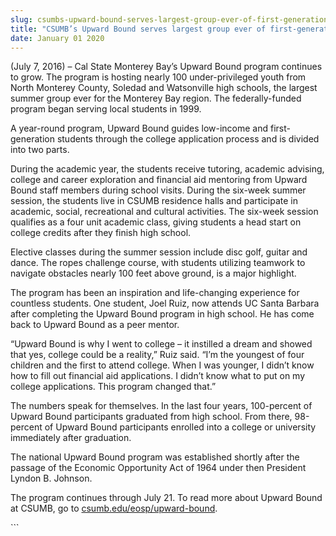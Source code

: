 ```yaml
---
slug: csumbs-upward-bound-serves-largest-group-ever-of-first-generation-and-low-income-students-this-summer
title: "CSUMB’s Upward Bound serves largest group ever of first-generation and low-income students this summer"
date: January 01 2020
---
```


 
<p>
  &#40;July 7, 2016&#41; – Cal State Monterey Bay’s Upward Bound program
  continues to grow. The program is hosting nearly 100 under&#45;privileged
  youth from North Monterey County, Soledad and Watsonville high schools, the
  largest summer group ever for the Monterey Bay region. The
  federally&#45;funded program began serving local students in 1999.
</p>
<p>
  A year&#45;round program, Upward Bound guides low&#45;income and
  first&#45;generation students through the college application process and is
  divided into two parts.
</p>
<p>
  During the academic year, the students receive tutoring, academic advising,
  college and career exploration and financial aid mentoring from Upward Bound
  staff members during school visits. During the six&#45;week summer session,
  the students live in CSUMB residence halls and participate in academic,
  social, recreational and cultural activities. The six&#45;week session
  qualifies as a four unit academic class, giving students a head start on
  college credits after they finish high school.
</p>
<p>
  Elective classes during the summer session include disc golf, guitar and
  dance. The ropes challenge course, with students utilizing teamwork to
  navigate obstacles nearly 100 feet above ground, is a major highlight.
</p>
<p>
  The program has been an inspiration and life&#45;changing experience for
  countless students. One student, Joel Ruiz, now attends UC Santa Barbara after
  completing the Upward Bound program in high school. He has come back to Upward
  Bound as a peer mentor.
</p>
<p>
  “Upward Bound is why I went to college – it instilled a dream and showed that
  yes, college could be a reality,” Ruiz said. “I’m the youngest of four
  children and the first to attend college. When I was younger, I didn’t know
  how to fill out financial aid applications. I didn’t know what to put on my
  college applications. This program changed that.”
</p>
<p>
  The numbers speak for themselves. In the last four years, 100&#45;percent of
  Upward Bound participants graduated from high school. From there,
  98&#45;percent of Upward Bound participants enrolled into a college or
  university immediately after graduation.
</p>
<p>
  The national Upward Bound program was established shortly after the passage of
  the Economic Opportunity Act of 1964 under then President Lyndon B. Johnson.
</p>
<p>
  The program continues through July 21. To read more about Upward Bound at
  CSUMB, go to
  <a href="https://csumb.edu/eosp/upward&#45;bound"
    >csumb.edu/eosp/upward&#45;bound</a
  >.
</p>
```
